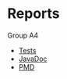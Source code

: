 # Reports

Group A4

* [Tests](./tests/test/)
* [JavaDoc](./javadoc/javadoc/)
* [PMD](./pmd/main.html)